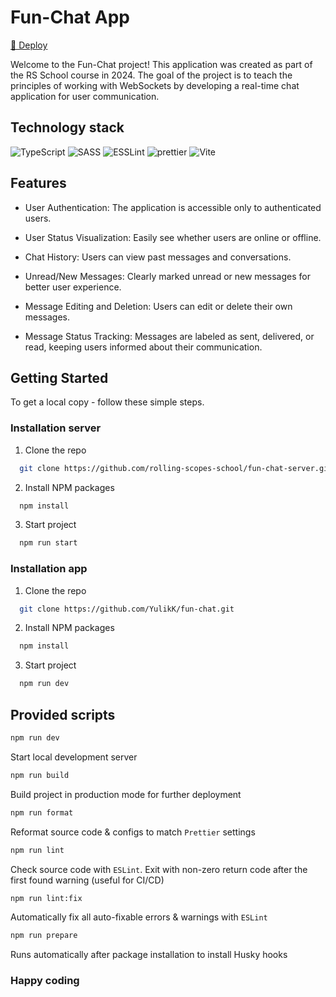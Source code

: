 # Fun-Chat App

[🚀 Deploy](https://fun-chat-yulikk.netlify.app/#info)

Welcome to the Fun-Chat project! This application was created as part of the RS School course in 2024. The goal of the project is to teach the principles of working with WebSockets by developing a real-time chat application for user communication.

## Technology stack

![TypeScript](https://img.shields.io/badge/typescript-%23007ACC.svg?style=for-the-badge&logo=typescript&logoColor=white) ![SASS](https://img.shields.io/badge/sass-%2320232a.svg?style=for-the-badge&logo=sass) ![ESSLint](https://img.shields.io/badge/eslint-%23593d88.svg?style=for-the-badge&logo=eslint&logoColor=white) ![prettier](https://img.shields.io/badge/prettier-%23EC5990.svg?style=for-the-badge&logo=prettier&logoColor=white) ![Vite](https://img.shields.io/badge/vite-%23593d88.svg?style=for-the-badge&logo=vite&logoColor=white)

## Features

- User Authentication: The application is accessible only to authenticated users.

- User Status Visualization: Easily see whether users are online or offline.

- Chat History: Users can view past messages and conversations.

- Unread/New Messages: Clearly marked unread or new messages for better user experience.

- Message Editing and Deletion: Users can edit or delete their own messages.

- Message Status Tracking: Messages are labeled as sent, delivered, or read, keeping users informed about their communication.

## Getting Started

To get a local copy - follow these simple steps.

### Installation server

1. Clone the repo

```sh
  git clone https://github.com/rolling-scopes-school/fun-chat-server.git
```

2. Install NPM packages

```sh
  npm install
```

3. Start project

```sh
  npm run start
```

### Installation app

1. Clone the repo

```sh
  git clone https://github.com/YulikK/fun-chat.git
```

2. Install NPM packages

```sh
  npm install
```

3. Start project

```sh
  npm run dev
```

<!-- SCRIPTS -->

## Provided scripts

```sh
npm run dev
```

Start local development server

```sh
npm run build
```

Build project in production mode for further deployment

```sh
npm run format
```

Reformat source code & configs to match `Prettier` settings

```sh
npm run lint
```

Check source code with `ESLint`. Exit with non-zero return code after the first found warning (useful for CI/CD)

```sh
npm run lint:fix
```

Automatically fix all auto-fixable errors & warnings with `ESLint`

```sh
npm run prepare
```

Runs automatically after package installation to install Husky hooks

### Happy coding
